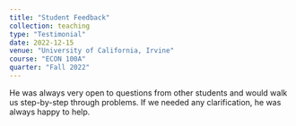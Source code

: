 ```yaml
---
title: "Student Feedback"
collection: teaching
type: "Testimonial"
date: 2022-12-15
venue: "University of California, Irvine"
course: "ECON 100A"
quarter: "Fall 2022"
---
```


He was always very open to questions from other students and would walk us step-by-step through problems. If we needed any clarification, he was always happy to help.
